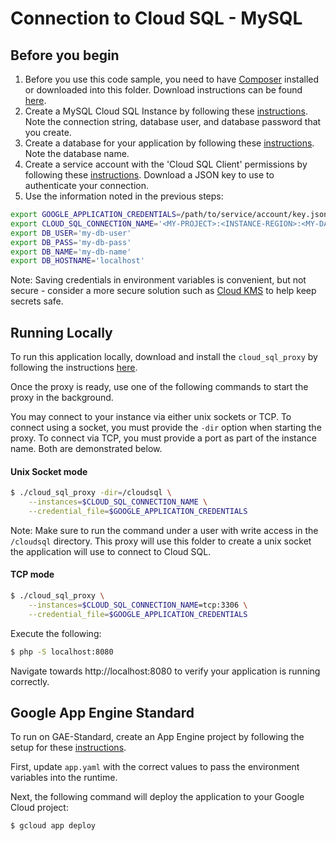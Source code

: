 # Connection to Cloud SQL - MySQL

## Before you begin

1. Before you use this code sample, you need to have [Composer](https://getcomposer.org/) installed or downloaded into this folder. Download instructions can be found [here](https://getcomposer.org/download/).
2. Create a MySQL Cloud SQL Instance by following these [instructions](https://cloud.google.com/sql/docs/mysql/create-instance). Note the connection string, database user, and database password that you create.
3. Create a database for your application by following these [instructions](https://cloud.google.com/sql/docs/mysql/create-manage-databases). Note the database name.
4. Create a service account with the 'Cloud SQL Client' permissions by following these [instructions](https://cloud.google.com/sql/docs/mysql/connect-external-app#4_if_required_by_your_authentication_method_create_a_service_account). Download a JSON key to use to authenticate your connection.
5. Use the information noted in the previous steps:

```bash
export GOOGLE_APPLICATION_CREDENTIALS=/path/to/service/account/key.json
export CLOUD_SQL_CONNECTION_NAME='<MY-PROJECT>:<INSTANCE-REGION>:<MY-DATABASE>'
export DB_USER='my-db-user'
export DB_PASS='my-db-pass'
export DB_NAME='my-db-name'
export DB_HOSTNAME='localhost'
```

Note: Saving credentials in environment variables is convenient, but not secure - consider a more secure solution such as [Cloud KMS](https://cloud.google.com/kms/) to help keep secrets safe.

## Running Locally

To run this application locally, download and install the `cloud_sql_proxy` by following the instructions [here](https://cloud.google.com/sql/docs/mysql/sql-proxy#install).

Once the proxy is ready, use one of the following commands to start the proxy in the background.

You may connect to your instance via either unix sockets or TCP. To connect using a socket, you must provide the `-dir` option when starting the proxy. To connect via TCP, you must provide a port as part of the instance name. Both are demonstrated below.

#### Unix Socket mode

```bash
$ ./cloud_sql_proxy -dir=/cloudsql \
    --instances=$CLOUD_SQL_CONNECTION_NAME \
    --credential_file=$GOOGLE_APPLICATION_CREDENTIALS
```

Note: Make sure to run the command under a user with write access in the `/cloudsql` directory. This proxy will use this folder to create a unix socket the application will use to connect to Cloud SQL.

#### TCP mode

```bash
$ ./cloud_sql_proxy \
    --instances=$CLOUD_SQL_CONNECTION_NAME=tcp:3306 \
    --credential_file=$GOOGLE_APPLICATION_CREDENTIALS
```

Execute the following:

```bash
$ php -S localhost:8080
```

Navigate towards http://localhost:8080 to verify your application is running correctly.

## Google App Engine Standard

To run on GAE-Standard, create an App Engine project by following the setup for these [instructions](https://cloud.google.com/appengine/docs/standard/php7/quickstart#before-you-begin).

First, update `app.yaml` with the correct values to pass the environment variables into the runtime.

Next, the following command will deploy the application to your Google Cloud project:

```bash
$ gcloud app deploy
```
